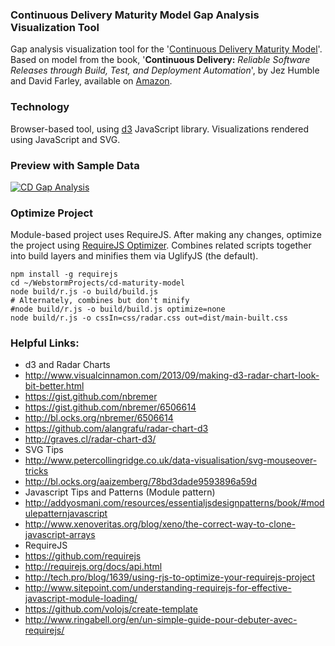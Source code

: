 ### Continuous Delivery Maturity Model Gap Analysis Visualization Tool
Gap analysis visualization tool for the '[Continuous Delivery Maturity Model](https://secure.surveymonkey.com/_resources/28183/23008183/bf361750-7418-458f-85a6-6c07333e4986.png)'. Based on model from the book, '**Continuous Delivery:** *Reliable Software Releases through Build, Test, and Deployment Automation*', by Jez Humble and David Farley, available on [Amazon](http://www.amazon.com/dp/0321601912).

### Technology
Browser-based tool, using [d3](http://d3js.org/) JavaScript library. Visualizations rendered using JavaScript and SVG.

### Preview with Sample Data
[![CD Gap Analysis](https://github.com/garystafford/cd-maturity-model/blob/master/images/screenshot_thumbnail.png?raw=true)](https://github.com/garystafford/cd-maturity-model/blob/master/images/screenshot.png?raw=true)

### Optimize Project
Module-based project uses RequireJS. After making any changes, optimize the project using [RequireJS Optimizer](http://requirejs.org/docs/optimization.html). Combines related scripts together into build layers and minifies them via UglifyJS (the default).
 ```
 npm install -g requirejs
 cd ~/WebstormProjects/cd-maturity-model
 node build/r.js -o build/build.js
 # Alternately, combines but don't minify
 #node build/r.js -o build/build.js optimize=none
 node build/r.js -o cssIn=css/radar.css out=dist/main-built.css
 ```

### Helpful Links:
* d3 and Radar Charts
 * http://www.visualcinnamon.com/2013/09/making-d3-radar-chart-look-bit-better.html
 * https://gist.github.com/nbremer
 * https://gist.github.com/nbremer/6506614
 * http://bl.ocks.org/nbremer/6506614
 * https://github.com/alangrafu/radar-chart-d3
 * http://graves.cl/radar-chart-d3/
* SVG Tips
 * http://www.petercollingridge.co.uk/data-visualisation/svg-mouseover-tricks
 * http://bl.ocks.org/aaizemberg/78bd3dade9593896a59d
* Javascript Tips and Patterns (Module pattern)
 * http://addyosmani.com/resources/essentialjsdesignpatterns/book/#modulepatternjavascript
 * http://www.xenoveritas.org/blog/xeno/the-correct-way-to-clone-javascript-arrays
* RequireJS
 * https://github.com/requirejs
 * http://requirejs.org/docs/api.html
 * http://tech.pro/blog/1639/using-rjs-to-optimize-your-requirejs-project
 * http://www.sitepoint.com/understanding-requirejs-for-effective-javascript-module-loading/
 * https://github.com/volojs/create-template
 * http://www.ringabell.org/en/un-simple-guide-pour-debuter-avec-requirejs/